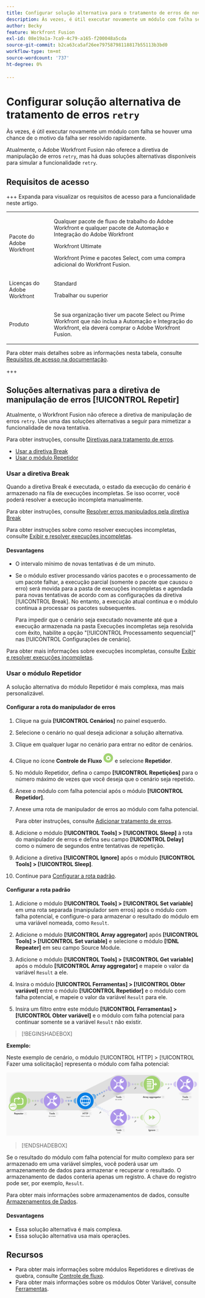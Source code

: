 ```yaml
---
title: Configurar solução alternativa para o tratamento de erros de nova tentativa
description: Às vezes, é útil executar novamente um módulo com falha se houver uma chance de o motivo da falha ser resolvido rapidamente.
author: Becky
feature: Workfront Fusion
exl-id: 08e19a1a-7ca9-4c79-a165-f200048a5cda
source-git-commit: b2ca63ca5af26ee79758798118817b55113b3bd0
workflow-type: tm+mt
source-wordcount: '737'
ht-degree: 0%

---
```


# Configurar solução alternativa de tratamento de erros `retry`

Às vezes, é útil executar novamente um módulo com falha se houver uma chance de o motivo da falha ser resolvido rapidamente.

Atualmente, o Adobe Workfront Fusion não oferece a diretiva de manipulação de erros `retry`, mas há duas soluções alternativas disponíveis para simular a funcionalidade `retry`.

## Requisitos de acesso

+++ Expanda para visualizar os requisitos de acesso para a funcionalidade neste artigo.

<table style="table-layout:auto">
 <col> 
 <col> 
 <tbody> 
  <tr> 
   <td role="rowheader">Pacote do Adobe Workfront</td> 
   <td> <p>Qualquer pacote de fluxo de trabalho do Adobe Workfront e qualquer pacote de Automação e Integração do Adobe Workfront</p><p>Workfront Ultimate</p><p>Workfront Prime e pacotes Select, com uma compra adicional do Workfront Fusion.</p> </td> 
  </tr> 
  <tr data-mc-conditions=""> 
   <td role="rowheader">Licenças do Adobe Workfront</td> 
   <td> <p>Standard</p><p>Trabalhar ou superior</p> </td> 
  </tr> 
  <tr> 
   <td role="rowheader">Produto</td> 
   <td>
   <p>Se sua organização tiver um pacote Select ou Prime Workfront que não inclua a Automação e Integração do Workfront, ela deverá comprar o Adobe Workfront Fusion.</li></ul>
   </td> 
  </tr>
 </tbody> 
</table>

Para obter mais detalhes sobre as informações nesta tabela, consulte [Requisitos de acesso na documentação](/help/workfront-fusion/references/licenses-and-roles/access-level-requirements-in-documentation.md).

+++

## Soluções alternativas para a diretiva de manipulação de erros [!UICONTROL Repetir]

Atualmente, o Workfront Fusion não oferece a diretiva de manipulação de erros `retry`. Use uma das soluções alternativas a seguir para mimetizar a funcionalidade de nova tentativa.

Para obter instruções, consulte [Diretivas para tratamento de erros](/help/workfront-fusion/references/errors/directives-for-error-handling.md).

* [Usar a diretiva Break](#use-the-break-directive)
* [Usar o módulo Repetidor](#use-the-repeater-module)

### Usar a diretiva Break

Quando a diretiva Break é executada, o estado da execução do cenário é armazenado na fila de execuções incompletas. Se isso ocorrer, você poderá resolver a execução incompleta manualmente.

Para obter instruções, consulte [Resolver erros manipulados pela diretiva Break](/help/workfront-fusion/create-scenarios/config-error-handling/resolve-error-from-break-directive.md)

Para obter instruções sobre como resolver execuções incompletas, consulte [Exibir e resolver execuções incompletas](/help/workfront-fusion/manage-scenarios/view-and-resolve-incomplete-executions.md).

#### Desvantagens

* O intervalo mínimo de novas tentativas é de um minuto.
* Se o módulo estiver processando vários pacotes e o processamento de um pacote falhar, a execução parcial (somente o pacote que causou o erro) será movida para a pasta de execuções incompletas e agendada para novas tentativas de acordo com as configurações da diretiva [!UICONTROL Break]. No entanto, a execução atual continua e o módulo continua a processar os pacotes subsequentes.

  Para impedir que o cenário seja executado novamente até que a execução armazenada na pasta Execuções incompletas seja resolvida com êxito, habilite a opção &quot;[!UICONTROL Processamento sequencial]&quot; nas [!UICONTROL Configurações de cenário].

Para obter mais informações sobre execuções incompletas, consulte [Exibir e resolver execuções incompletas](/help/workfront-fusion/manage-scenarios/view-and-resolve-incomplete-executions.md).

### Usar o módulo Repetidor

A solução alternativa do módulo Repetidor é mais complexa, mas mais personalizável.

#### Configurar a rota do manipulador de erros

1. Clique na guia **[!UICONTROL Cenários]** no painel esquerdo.
1. Selecione o cenário no qual deseja adicionar a solução alternativa.
1. Clique em qualquer lugar no cenário para entrar no editor de cenários.
1. Clique no ícone **Controle de Fluxo** ![Controle de fluxo](assets/flow-control-icon.png) e selecione **Repetidor**.
1. No módulo Repetidor, defina o campo **[!UICONTROL Repetições]** para o número máximo de vezes que você deseja que o cenário seja repetido.
1. Anexe o módulo com falha potencial após o módulo **[!UICONTROL Repetidor]**.
1. Anexe uma rota de manipulador de erros ao módulo com falha potencial.

   Para obter instruções, consulte [Adicionar tratamento de erros](/help/workfront-fusion/create-scenarios/config-error-handling/error-handling.md).
1. Adicione o módulo **[!UICONTROL Tools] > [!UICONTROL Sleep]** à rota do manipulador de erros e defina seu campo **[!UICONTROL Delay]** como o número de segundos entre tentativas de repetição.

1. Adicione a diretiva **[!UICONTROL Ignore]** após o módulo **[!UICONTROL Tools] > [!UICONTROL Sleep]**.
1. Continue para [Configurar a rota padrão](#configure-the-default-route).

#### Configurar a rota padrão

1. Adicione o módulo **[!UICONTROL Tools] > [!UICONTROL Set variable]** em uma rota separada (manipulador sem erros) após o módulo com falha potencial, e configure-o para armazenar o resultado do módulo em uma variável nomeada, como `Result`.

1. Adicione o módulo **[!UICONTROL Array aggregator]** após **[!UICONTROL Tools] > [!UICONTROL Set variable]** e selecione o módulo **[!DNL Repeater]** em seu campo Source Module.

1. Adicione o módulo **[!UICONTROL Tools] > [!UICONTROL Get variable]** após o módulo **[!UICONTROL Array aggregator]** e mapeie o valor da variável `Result` a ele.

1. Insira o módulo **[!UICONTROL Ferramentas] > [!UICONTROL Obter variável]** entre o módulo **[!UICONTROL Repetidor]** e o módulo com falha potencial, e mapeie o valor da variável `Result` para ele.

1. Insira um filtro entre este módulo **[!UICONTROL Ferramentas] > [!UICONTROL Obter variável]** e o módulo com falha potencial para continuar somente se a variável `Result` não existir.

>[!BEGINSHADEBOX]

**Exemplo:**

Neste exemplo de cenário, o módulo [!UICONTROL HTTP] > [!UICONTROL Fazer uma solicitação] representa o módulo com falha potencial:

![HTTP Fazer uma solicitação](assets/http-make-request.png)

>[!ENDSHADEBOX]

Se o resultado do módulo com falha potencial for muito complexo para ser armazenado em uma variável simples, você poderá usar um armazenamento de dados para armazenar e recuperar o resultado. O armazenamento de dados conteria apenas um registro. A chave do registro pode ser, por exemplo, `Result`.

Para obter mais informações sobre armazenamentos de dados, consulte [Armazenamentos de Dados](/help/workfront-fusion/create-scenarios/map-data/data-stores.md).

#### Desvantagens

* Essa solução alternativa é mais complexa.
* Essa solução alternativa usa mais operações.

## Recursos

* Para obter mais informações sobre módulos Repetidores e diretivas de quebra, consulte [Controle de fluxo](/help/workfront-fusion/references/apps-and-modules/tools-and-transformers/flow-control.md).
* Para obter mais informações sobre os módulos Obter Variável, consulte [Ferramentas](/help/workfront-fusion/references/apps-and-modules/tools-and-transformers/tools-modules.md).
